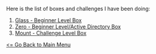 Here is the list of boxes and challenges I have been doing:

1. [Glass - Beginner Level Box](Glass.md)
2. [Zero - Beginner Level/Active Directory Box](Zero.md)
3. [Mount - Challenge Level Box](Mount.md)

[<= Go Back to Main Menu](index.md)
